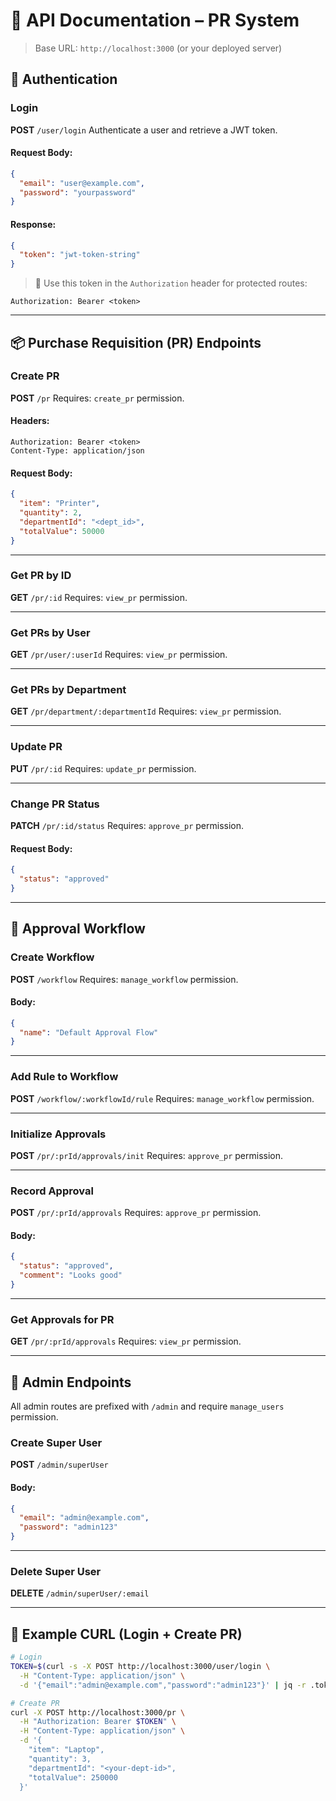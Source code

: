 # 📘 API Documentation – PR System

> Base URL: `http://localhost:3000` (or your deployed server)

## 🔐 Authentication

### Login

**POST** `/user/login`
Authenticate a user and retrieve a JWT token.

#### Request Body:

```json
{
  "email": "user@example.com",
  "password": "yourpassword"
}
```

#### Response:

```json
{
  "token": "jwt-token-string"
}
```

> 🔑 Use this token in the `Authorization` header for protected routes:

```
Authorization: Bearer <token>
```

---

## 📦 Purchase Requisition (PR) Endpoints

### Create PR

**POST** `/pr`
Requires: `create_pr` permission.

#### Headers:

```
Authorization: Bearer <token>
Content-Type: application/json
```

#### Request Body:

```json
{
  "item": "Printer",
  "quantity": 2,
  "departmentId": "<dept_id>",
  "totalValue": 50000
}
```

---

### Get PR by ID

**GET** `/pr/:id`
Requires: `view_pr` permission.

---

### Get PRs by User

**GET** `/pr/user/:userId`
Requires: `view_pr` permission.

---

### Get PRs by Department

**GET** `/pr/department/:departmentId`
Requires: `view_pr` permission.

---

### Update PR

**PUT** `/pr/:id`
Requires: `update_pr` permission.

---

### Change PR Status

**PATCH** `/pr/:id/status`
Requires: `approve_pr` permission.

#### Request Body:

```json
{
  "status": "approved"
}
```

---

## 🔁 Approval Workflow

### Create Workflow

**POST** `/workflow`
Requires: `manage_workflow` permission.

#### Body:

```json
{
  "name": "Default Approval Flow"
}
```

---

### Add Rule to Workflow

**POST** `/workflow/:workflowId/rule`
Requires: `manage_workflow` permission.

---

### Initialize Approvals

**POST** `/pr/:prId/approvals/init`
Requires: `approve_pr` permission.

---

### Record Approval

**POST** `/pr/:prId/approvals`
Requires: `approve_pr` permission.

#### Body:

```json
{
  "status": "approved",
  "comment": "Looks good"
}
```

---

### Get Approvals for PR

**GET** `/pr/:prId/approvals`
Requires: `view_pr` permission.

---

## 👑 Admin Endpoints

All admin routes are prefixed with `/admin` and require `manage_users` permission.

### Create Super User

**POST** `/admin/superUser`

#### Body:

```json
{
  "email": "admin@example.com",
  "password": "admin123"
}
```

---

### Delete Super User

**DELETE** `/admin/superUser/:email`

---

## 🧾 Example CURL (Login + Create PR)

```bash
# Login
TOKEN=$(curl -s -X POST http://localhost:3000/user/login \
  -H "Content-Type: application/json" \
  -d '{"email":"admin@example.com","password":"admin123"}' | jq -r .token)

# Create PR
curl -X POST http://localhost:3000/pr \
  -H "Authorization: Bearer $TOKEN" \
  -H "Content-Type: application/json" \
  -d '{
    "item": "Laptop",
    "quantity": 3,
    "departmentId": "<your-dept-id>",
    "totalValue": 250000
  }'
```
